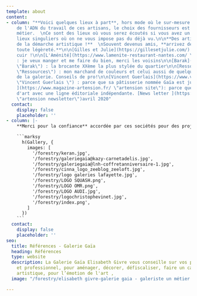 ```yaml
---
template: about
content:
- column: "**Voici quelques lieux à part**, hors mode où le sur-mesure fait partie
    de l'ADN du travail de ces artisans, le choix des fournisseurs est au coeur du
    métier.  \nCe sont des lieux où vous serez écoutés si vous avez un projet,  \ndes
    lieux singuliers où on ne vous impose pas du déjà vu.\n\n**Des artisans à la frontière
    de la démarche artistique !**  \nSouvent devenus amis, **arrivez de ma part en
    toute légèreté.**\n\n[Gilles et Julie](https://gillesetjulie.com/) : j'veux du
    cuir !\n\n[L'Aménité](https://www.lamenite-restaurant-nantes.com/ \"L'Aménité\")
    : je veux manger et me faire du bien, merci les voisins\n\n[Barak](https://www.instagram.com/baraklemagasin/?hl=fr
    \"Barak\") : la brocante XXème la plus stylée du quartier\n\n[Ressources](https://ressource-peintures.com/
    \"Ressources\") : mon marchand de couleurs et celui aussi de quelques artistes
    de la galerie. Conseils de pro!\n\n[Vincent Guerlais](https://www.vincentguerlais.com/
    \"Vincent Guerlais \") : parce que sa pâtisserie nommée Gaïa est juste un délice\n\n[Artension
    ](https://www.magazine-artension.fr/ \"artension site\"): parce que c’est un magazine
    d'art avec une ligne éditoriale indépendante. [News letter ](https://www.magazine-artension.fr/project/artension-hors-serie-n25-le-verre/
    \"artension newsletter\")avril 2020"
  contact:
    display: false
    placeholder: ''
- column: |-
    **Merci pour la confiance** accordée par ces sociétés pour des projets riches en défis et émotions artistiques.

    ```marksy
      h(Gallery, {
        images: [
          '/forestry/keran.jpg',
          '/forestry/galeriegaia@kazy-carnetadelis.jpg',
          '/forestry/galeriegaia@lnh-coffretanniversaire-1.jpg',
          '/forestry/cinna_logo_zeeblog_zeeloft.jpg',
          '/forestry/logo galeries lafayette.jpg',
          '/forestry/LOGO SQUASH.png',
          '/forestry/LOGO OMR.png',
          '/forestry/LOGO AUDI.jpg',
          '/forestry/logochristophevinet.jpg',
          '/forestry/index.png',
        ]
      })
    ```
  contact:
    display: false
    placeholder: ''
seo:
  title: Références - Galerie Gaïa
  heading: Références
  type: website
  description: La Galerie Gaïa Elisabeth Givre vous conseille sur vos projets personnel
    et professionnel, pour aménager, décorer, défiscaliser, faire un cadeau original
    artistique, pour l’émotion de l'art ,
  image: "/forestry/elisabeth givre-galerie gaia - galeriste un métier presse océan.jpg"

---
```

